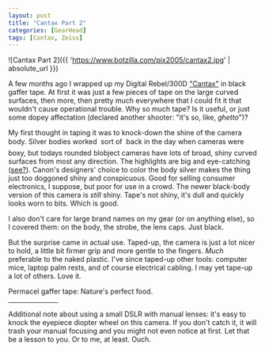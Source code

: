 ```yaml
---
layout: post
title: "Cantax Part 2"
categories: [GearHead]
tags: [Contax, Zeiss]
---
```



![Cantax Part 2]({{ 'https://www.botzilla.com/pix2005/cantax2.jpg' | absolute_url }})


A few months ago I wrapped up my Digital Rebel/300D <a href="{{ site.baseurl }}{% post_url 2004-02-28-The-Cantax %}">"Cantax"</a> in black gaffer tape. At first it was just a few pieces of tape on the large curved surfaces, then more, then pretty much everywhere that I could fit it that wouldn't cause operational trouble. Why so much tape? Is it useful, or just some dopey affectation (declared another shooter: "it's so, like, <i>ghetto</i>")?

<!--more-->
My first thought in taping it was to knock-down the shine of the camera body. Silver bodies worked &#151; sort of &#151; back in the day when cameras were boxy, but todays rounded blobject cameras have lots of broad, shiny curved surfaces from most any direction. The highlights are big and eye-catching (<a href="{{ site.baseurl }}{% post_url 2004-02-28-The-Cantax %}">see?</a>). Canon's designers' choice to color the body silver makes the thing just too doggoned shiny and conspicuous. Good for selling consumer electronics, I suppose, but poor for use in a crowd. The newer black-body version of this camera is <i>still</i> shiny. Tape's not shiny, it's dull and quickly looks worn to bits. Which is good.

I also don't care for large brand names on my gear (or on anything else), so I covered them: on the body, the strobe, the lens caps. Just black.

But the surprise came in actual use. Taped-up, the camera is just a lot nicer to hold, a little bit firmer grip and more gentle to the fingers. <i>Much</i> preferable to the naked plastic. I've since taped-up other tools: computer mice, laptop palm rests, and of course electrical cabling. I may yet tape-up a lot of others. Love it.

Permacel gaffer tape: Nature's perfect food.

<hr align="center" width="20%">

Additional note about using a small DSLR with manual lenses: it's easy to knock the eyepiece diopter wheel on this camera. If you don't catch it, it will trash your manual focusing and you might not even notice at first. Let that be a lesson to you. Or to me, at least. Ouch.
